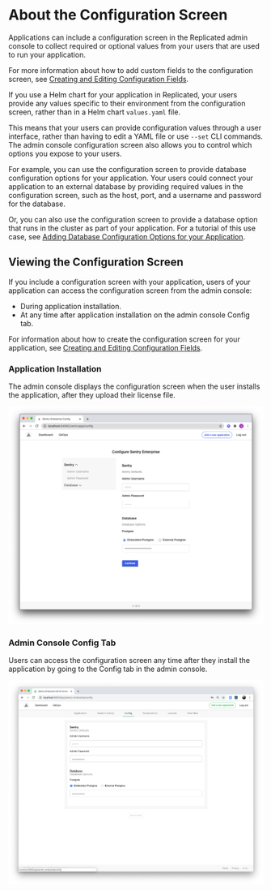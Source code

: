 # About the Configuration Screen

Applications can include a configuration screen in the Replicated admin console to collect required or optional values from your users that are used to run your application.

For more information about how to add custom fields to the configuration screen, see [Creating and Editing Configuration Fields](admin-console-customize-config-screen).

If you use a Helm chart for your application in Replicated, your users provide any values specific to their environment from the configuration screen, rather than in a Helm chart `values.yaml` file.

This means that your users can provide configuration values through a user interface, rather than having to edit a YAML file or use `--set` CLI commands. The admin console configuration screen also allows you to control which options you expose to your users.

For example, you can use the configuration screen to provide database configuration options for your application. Your users could connect your application to an external database by providing required values in the configuration screen, such as the host, port, and a username and password for the database.

Or, you can also use the configuration screen to provide a database option that runs in the cluster as part of your application. For a tutorial of this use case, see [Adding Database Configuration Options for your Application](tutorial-adding-db-config).

## Viewing the Configuration Screen

If you include a configuration screen with your application, users of your application can access the configuration screen from the admin console:
* During application installation.
* At any time after application installation on the admin console Config tab.

For information about how to create the configuration screen for your application, see [Creating and Editing Configuration Fields](admin-console-customize-config-screen).

### Application Installation

The admin console displays the configuration screen when the user installs the application, after they upload their license file.

![configuration screen that displays during application install](../../static/images/initial-config.png)

### Admin Console Config Tab

Users can access the configuration screen any time after they install the application by going to the Config tab in the admin console.

![configuration screen in the Config tab of the admin console](../../static/images/config.png)
